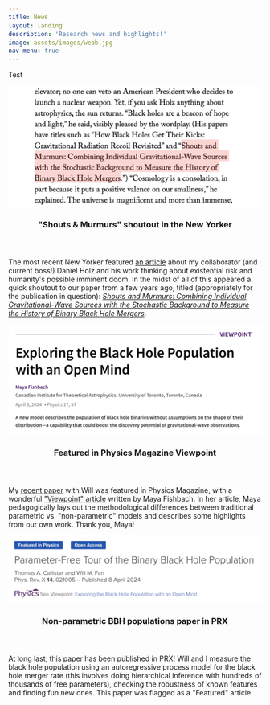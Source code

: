 ```yaml
---
title: News
layout: landing
description: 'Research news and highlights!'
image: assets/images/webb.jpg
nav-menu: true
---
```


<!-- Main -->
<div id="main">
<div class="inner">

Test

<!-- Two -->
<section id="two" class="spotlights">
	<section>
		<a href="generic.html" class="image">
	        <img src="assets/images/news/new-yorker.png" alt="" data-position="center center"/>
        </a>
		<div class="content">
			<div class="inner">
				<header class="major">
					<h3>"Shouts & Murmurs" shoutout in the New Yorker</h3>
				</header>
				    <p>
                    The most recent New Yorker featured <a href="https://www.newyorker.com/magazine/2024/06/10/are-we-doomed-heres-how-to-think-about-it">an article</a> about my collaborator (and current boss!) Daniel Holz and his work thinking about existential risk and humanity's possible imminent doom.
                    In the midst of all of this appeared a quick shoutout to our paper from a few years ago, titled (appropriately for the publication in question): <a href="https://iopscience.iop.org/article/10.3847/2041-8213/ab9743"><em>Shouts and Murmurs: Combining Individual Gravitational-Wave Sources with the Stochastic Background to Measure the History of Binary Black Hole Mergers</em></a>.
                    </p>
			</div>
		</div>
	</section>
	<section>
		<a href="generic.html" class="image">
	        <img src="assets/images/news/ar-viewpoint.png" alt="" data-position="center center"/>
        </a>
		<div class="content">
			<div class="inner">
				<header class="major">
					<h3>Featured in Physics Magazine Viewpoint</h3>
				</header>
				    <p>
                    My <a href="https://journals.aps.org/prx/abstract/10.1103/PhysRevX.14.021005">recent paper</a> with Will was featured in Physics Magazine, with a wonderful <a href="https://physics.aps.org/articles/v17/57">"Viewpoint" article</a> written by Maya Fishbach.
                    In her article, Maya pedagogically lays out the methodological differences between traditional parametric vs. "non-parametric" models and describes some highlights from our own work.
                    Thank you, Maya!
                    </p>
			</div>
		</div>
	</section>
	<section>
		<a href="generic.html" class="image">
	        <img src="assets/images/news/prx.jpeg" alt="" data-position="center center"/>
        </a>
		<div class="content">
			<div class="inner">
				<header class="major">
					<h3>Non-parametric BBH populations paper in PRX</h3>
				</header>
				    <p>
                    At long last, <a href="https://journals.aps.org/prx/abstract/10.1103/PhysRevX.14.021005">this paper</a> has been published in PRX!
                    Will and I measure the black hole population using an autoregressive process model for the black hole merger rate (this involves doing hierarchical inference with hundreds of thousands of free parameters), checking the robustness of known features and finding fun new ones.
                    This paper was flagged as a "Featured" article.
                    </p>
			</div>
		</div>
	</section>
</section>


</div>
</div>
